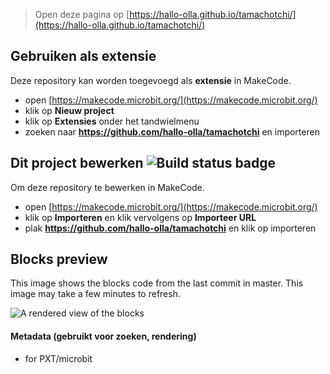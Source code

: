 
> Open deze pagina op [https://hallo-olla.github.io/tamachotchi/](https://hallo-olla.github.io/tamachotchi/)

## Gebruiken als extensie

Deze repository kan worden toegevoegd als **extensie** in MakeCode.

* open [https://makecode.microbit.org/](https://makecode.microbit.org/)
* klik op **Nieuw project**
* klik op **Extensies** onder het tandwielmenu
* zoeken naar **https://github.com/hallo-olla/tamachotchi** en importeren

## Dit project bewerken ![Build status badge](https://github.com/hallo-olla/tamachotchi/workflows/MakeCode/badge.svg)

Om deze repository te bewerken in MakeCode.

* open [https://makecode.microbit.org/](https://makecode.microbit.org/)
* klik op **Importeren** en klik vervolgens op **Importeer URL**
* plak **https://github.com/hallo-olla/tamachotchi** en klik op importeren

## Blocks preview

This image shows the blocks code from the last commit in master.
This image may take a few minutes to refresh.

![A rendered view of the blocks](https://github.com/hallo-olla/tamachotchi/raw/master/.github/makecode/blocks.png)

#### Metadata (gebruikt voor zoeken, rendering)

* for PXT/microbit
<script src="https://makecode.com/gh-pages-embed.js"></script><script>makeCodeRender("{{ site.makecode.home_url }}", "{{ site.github.owner_name }}/{{ site.github.repository_name }}");</script>
